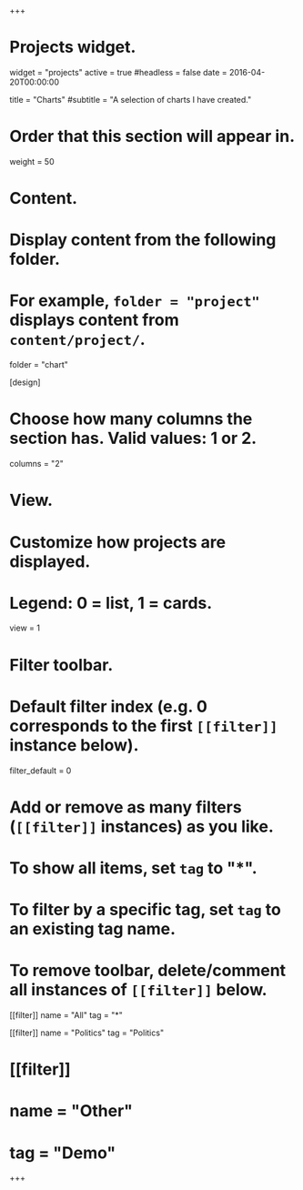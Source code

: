 +++
# Projects widget.
widget = "projects"
active = true
#headless = false
date = 2016-04-20T00:00:00

title = "Charts"
#subtitle = "A selection of charts I have created."

# Order that this section will appear in.
weight = 50

# Content.
# Display content from the following folder.
# For example, `folder = "project"` displays content from `content/project/`.
folder = "chart"

[design]
# Choose how many columns the section has. Valid values: 1 or 2.
columns = "2"

# View.
# Customize how projects are displayed.
# Legend: 0 = list, 1 = cards.
view = 1

# Filter toolbar.

# Default filter index (e.g. 0 corresponds to the first `[[filter]]` instance below).
filter_default = 0

# Add or remove as many filters (`[[filter]]` instances) as you like.
# To show all items, set `tag` to "*".
# To filter by a specific tag, set `tag` to an existing tag name.
# To remove toolbar, delete/comment all instances of `[[filter]]` below.
[[filter]]
  name = "All"
  tag = "*"

[[filter]]
  name = "Politics"
  tag = "Politics"

# [[filter]]
#   name = "Other"
#   tag = "Demo"

+++

